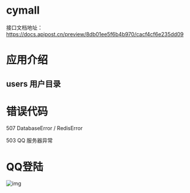 # cymall

 接口文档地址：https://docs.apipost.cn/preview/8db01ee5f6b4b970/cacf4cf6e235dd09

# 应用介绍



## users 用户目录









# 错误代码

507  DatabaseError / RedisError



503 QQ 服务器异常





# QQ登陆

![img](blob:https://j5i7905ar3.feishu.cn/b9141819-cdd4-4c06-b9de-a939a06ba188)